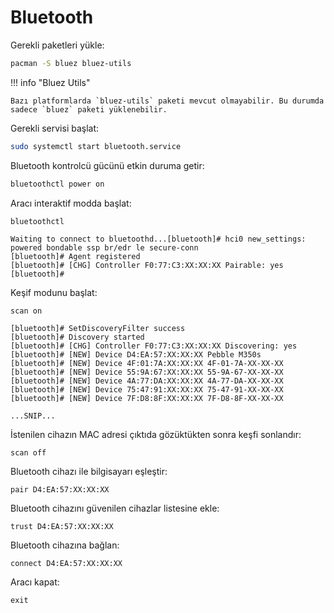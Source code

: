 # Bluetooth

Gerekli paketleri yükle:

```bash
pacman -S bluez bluez-utils
```

!!! info "Bluez Utils"

    Bazı platformlarda `bluez-utils` paketi mevcut olmayabilir. Bu durumda sadece `bluez` paketi yüklenebilir.

Gerekli servisi başlat:

```bash
sudo systemctl start bluetooth.service
```

Bluetooth kontrolcü gücünü etkin duruma getir:

```bash
bluetoothctl power on
```

Aracı interaktif modda başlat:

```bash
bluetoothctl
```

```text title="Output"
Waiting to connect to bluetoothd...[bluetooth]# hci0 new_settings: powered bondable ssp br/edr le secure-conn
[bluetooth]# Agent registered
[bluetooth]# [CHG] Controller F0:77:C3:XX:XX:XX Pairable: yes
[bluetooth]#
```

Keşif modunu başlat:

```text
scan on
```

```text title="Output"
[bluetooth]# SetDiscoveryFilter success
[bluetooth]# Discovery started
[bluetooth]# [CHG] Controller F0:77:C3:XX:XX:XX Discovering: yes
[bluetooth]# [NEW] Device D4:EA:57:XX:XX:XX Pebble M350s
[bluetooth]# [NEW] Device 4F:01:7A:XX:XX:XX 4F-01-7A-XX-XX-XX
[bluetooth]# [NEW] Device 55:9A:67:XX:XX:XX 55-9A-67-XX-XX-XX
[bluetooth]# [NEW] Device 4A:77:DA:XX:XX:XX 4A-77-DA-XX-XX-XX
[bluetooth]# [NEW] Device 75:47:91:XX:XX:XX 75-47-91-XX-XX-XX
[bluetooth]# [NEW] Device 7F:D8:8F:XX:XX:XX 7F-D8-8F-XX-XX-XX

...SNIP...
```

İstenilen cihazın MAC adresi çıktıda gözüktükten sonra keşfi sonlandır:

```text
scan off
```

Bluetooth cihazı ile bilgisayarı eşleştir:

```text
pair D4:EA:57:XX:XX:XX
```

Bluetooth cihazını güvenilen cihazlar listesine ekle:

```text
trust D4:EA:57:XX:XX:XX
```

Bluetooth cihazına bağlan:

```text
connect D4:EA:57:XX:XX:XX
```

Aracı kapat:

```text
exit
```

